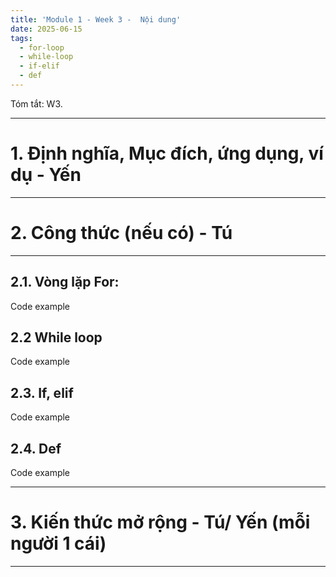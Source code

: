 ```yaml
---
title: 'Module 1 - Week 3 -  Nội dung'
date: 2025-06-15
tags:
  - for-loop
  - while-loop
  - if-elif
  - def
---
```


Tóm tắt: W3. 

---

# 1. Định nghĩa, Mục đích, ứng dụng, ví dụ - Yến

---

# 2. Công thức (nếu có) - Tú

---

## 2.1. Vòng lặp For:

Code example

## 2.2 While loop

Code example

## 2.3. If, elif

Code example

## 2.4. Def

Code example

---

# 3. Kiến thức mở rộng - Tú/ Yến (mỗi người 1 cái)

---
